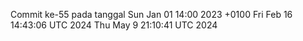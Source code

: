 Commit ke-55 pada tanggal Sun Jan 01 14:00 2023 +0100
Fri Feb 16 14:43:06 UTC 2024
Thu May  9 21:10:41 UTC 2024
